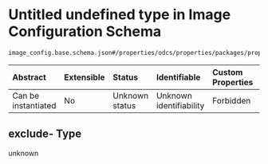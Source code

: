 # Untitled undefined type in Image Configuration Schema

```txt
image_config.base.schema.json#/properties/odcs/properties/packages/properties/exclude-
```



| Abstract            | Extensible | Status         | Identifiable            | Custom Properties | Additional Properties | Access Restrictions | Defined In                                                                                      |
| :------------------ | :--------- | :------------- | :---------------------- | :---------------- | :-------------------- | :------------------ | :---------------------------------------------------------------------------------------------- |
| Can be instantiated | No         | Unknown status | Unknown identifiability | Forbidden         | Allowed               | none                | [image\_config.base.schema.json\*](../out/image_config.base.schema.json "open original schema") |

## exclude- Type

unknown
